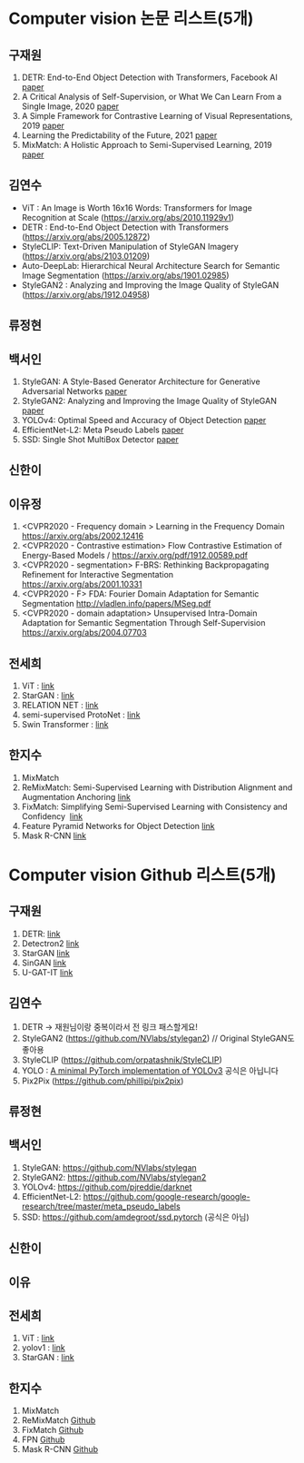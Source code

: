 # Computer vision 논문 리스트(5개)

## 구재원
1. DETR: End-to-End Object Detection with Transformers, Facebook AI [paper](https://arxiv.org/pdf/2005.12872.pdf)
2. A Critical Analysis of Self-Supervision, or What We Can Learn From a Single Image, 2020 [paper](https://arxiv.org/pdf/1904.13132.pdf)
3. A Simple Framework for Contrastive Learning of Visual Representations, 2019 [paper](https://arxiv.org/pdf/2002.05709.pdf)
4. Learning the Predictability of the Future, 2021 [paper](https://arxiv.org/pdf/2101.01600.pdf)
5. MixMatch: A Holistic Approach to Semi-Supervised Learning, 2019 [paper](https://arxiv.org/pdf/1905.02249.pdf)
 

## 김연수

- ViT : An Image is Worth 16x16 Words: Transformers for Image Recognition at Scale (https://arxiv.org/abs/2010.11929v1)
- DETR : End-to-End Object Detection with Transformers (https://arxiv.org/abs/2005.12872)
- StyleCLIP: Text-Driven Manipulation of StyleGAN Imagery (https://arxiv.org/abs/2103.01209)
- Auto-DeepLab: Hierarchical Neural Architecture Search for Semantic Image Segmentation (https://arxiv.org/abs/1901.02985)
- StyleGAN2 : Analyzing and Improving the Image Quality of StyleGAN (https://arxiv.org/abs/1912.04958)

## 류정현



## 백서인
1. StyleGAN: A Style-Based Generator Architecture for Generative Adversarial Networks [paper](https://arxiv.org/pdf/1812.04948v3.pdf)
2. StyleGAN2: Analyzing and Improving the Image Quality of StyleGAN [paper](https://arxiv.org/pdf/1912.04958v2.pdf)
3. YOLOv4: Optimal Speed and Accuracy of Object Detection [paper](https://arxiv.org/abs/2004.10934)
4. EfficientNet-L2: Meta Pseudo Labels [paper](https://arxiv.org/pdf/2003.10580v4.pdf)
5. SSD: Single Shot MultiBox Detector [paper](https://arxiv.org/pdf/1512.02325.pdf)


## 신한이


## 이유정
1. <CVPR2020 - Frequency domain > 	Learning in the Frequency Domain  https://arxiv.org/abs/2002.12416
2. <CVPR2020 - Contrastive estimation> Flow Contrastive Estimation of Energy-Based Models / https://arxiv.org/pdf/1912.00589.pdf
3. <CVPR2020 - segmentation> 	F-BRS: Rethinking Backpropagating Refinement for Interactive Segmentation  https://arxiv.org/abs/2001.10331
4. <CVPR2020 - F> FDA: Fourier Domain Adaptation for Semantic Segmentation  http://vladlen.info/papers/MSeg.pdf
5. <CVPR2020 - domain adaptation> Unsupervised Intra-Domain Adaptation for Semantic Segmentation Through Self-Supervision https://arxiv.org/abs/2004.07703



## 전세희

1. ViT : [link](https://arxiv.org/abs/2010.11929v1)
2. StarGAN : [link](https://github.com/yunjey/stargan)
3. RELATION NET : [link](https://openaccess.thecvf.com/content_cvpr_2018/papers/Sung_Learning_to_Compare_CVPR_2018_paper.pdf)
4. semi-supervised ProtoNet : [link](https://openreview.net/pdf?id=HJcSzz-CZ)
5. Swin Transformer : [link](https://arxiv.org/pdf/2103.14030.pdf)


## 한지수
1. MixMatch
2. ReMixMatch: Semi-Supervised Learning with Distribution Alignment and Augmentation Anchoring [link](https://arxiv.org/pdf/1911.09785.pdf)
3. FixMatch: Simplifying Semi-Supervised Learning with Consistency and Confidency  [link](https://arxiv.org/pdf/2001.07685.pdf)
4. Feature Pyramid Networks for Object Detection [link](https://arxiv.org/abs/1612.03144)
5. Mask R-CNN [link](https://arxiv.org/pdf/1703.06870.pdf)




# Computer vision Github 리스트(5개)



## 구재원
1. DETR: [link](https://github.com/facebookresearch/detr)
2. Detectron2 [link](https://github.com/facebookresearch/detectron2)
3. StarGAN [link](https://github.com/yunjey/stargan)
4. SinGAN [link](https://github.com/tamarott/SinGAN)
5. U-GAT-IT [link](https://github.com/znxlwm/UGATIT-pytorch)


## 김연수
1. DETR -> 재원님이랑 중복이라서 전 링크 패스할게요!
2. StyleGAN2 (https://github.com/NVlabs/stylegan2) // Original StyleGAN도 좋아용
3. StyleCLIP (https://github.com/orpatashnik/StyleCLIP)
4. YOLO : [A minimal PyTorch implementation of YOLOv3](https://github.com/eriklindernoren/PyTorch-YOLOv3) 공식은 아닙니다
5. Pix2Pix (https://github.com/phillipi/pix2pix)


## 류정현



## 백서인
1. StyleGAN: https://github.com/NVlabs/stylegan
2. StyleGAN2: https://github.com/NVlabs/stylegan2
3. YOLOv4: https://github.com/pjreddie/darknet
4. EfficientNet-L2: https://github.com/google-research/google-research/tree/master/meta_pseudo_labels
5. SSD: https://github.com/amdegroot/ssd.pytorch (공식은 아님)


## 신한이


## 이유



## 전세희
1. ViT : [link](https://github.com/google-research/vision_transformer)
2. yolov1 : [link](https://github.com/pjreddie/darknet/wiki/YOLO:-Real-Time-Object-Detection)
3. StarGAN : [link](https://github.com/yunjey/stargan)



## 한지수

1. MixMatch
2. ReMixMatch [Github](https://github.com/google-research/remixmatch)
3. FixMatch [Github](https://github.com/google-research/fixmatch)
4. FPN [Github](https://github.com/facebookresearch/detectron)
5. Mask R-CNN [Github](https://github.com/facebookresearch/Detectron)

